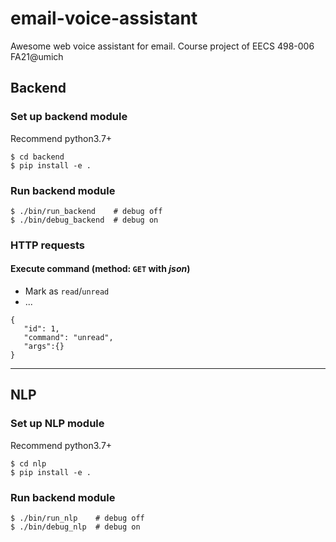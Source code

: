# email-voice-assistant
Awesome web voice assistant for email. Course project of EECS 498-006 FA21@umich

## Backend
### Set up backend module
Recommend python3.7+
```
$ cd backend
$ pip install -e .
```
### Run backend module
```
$ ./bin/run_backend    # debug off
$ ./bin/debug_backend  # debug on
```
### HTTP requests
#### Execute command (method: `GET` with _json_)
- Mark as `read`/`unread`
- ...

```
{
   "id": 1,
   "command": "unread",
   "args":{}
}

```
---

## NLP
### Set up NLP module
Recommend python3.7+
```
$ cd nlp
$ pip install -e .
```
### Run backend module
```
$ ./bin/run_nlp    # debug off
$ ./bin/debug_nlp  # debug on
```
